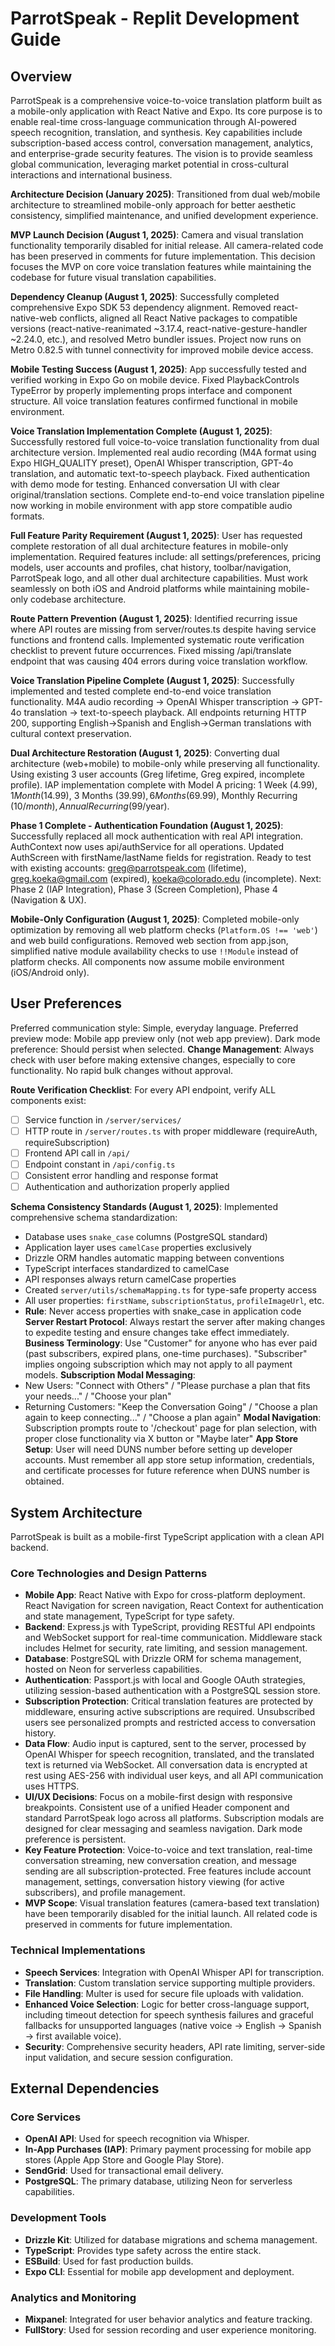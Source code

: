 # ParrotSpeak - Replit Development Guide

## Overview

ParrotSpeak is a comprehensive voice-to-voice translation platform built as a mobile-only application with React Native and Expo. Its core purpose is to enable real-time cross-language communication through AI-powered speech recognition, translation, and synthesis. Key capabilities include subscription-based access control, conversation management, analytics, and enterprise-grade security features. The vision is to provide seamless global communication, leveraging market potential in cross-cultural interactions and international business.

**Architecture Decision (January 2025)**: Transitioned from dual web/mobile architecture to streamlined mobile-only approach for better aesthetic consistency, simplified maintenance, and unified development experience.

**MVP Launch Decision (August 1, 2025)**: Camera and visual translation functionality temporarily disabled for initial release. All camera-related code has been preserved in comments for future implementation. This decision focuses the MVP on core voice translation features while maintaining the codebase for future visual translation capabilities.

**Dependency Cleanup (August 1, 2025)**: Successfully completed comprehensive Expo SDK 53 dependency alignment. Removed react-native-web conflicts, aligned all React Native packages to compatible versions (react-native-reanimated ~3.17.4, react-native-gesture-handler ~2.24.0, etc.), and resolved Metro bundler issues. Project now runs on Metro 0.82.5 with tunnel connectivity for improved mobile device access.

**Mobile Testing Success (August 1, 2025)**: App successfully tested and verified working in Expo Go on mobile device. Fixed PlaybackControls TypeError by properly implementing props interface and component structure. All voice translation features confirmed functional in mobile environment.

**Voice Translation Implementation Complete (August 1, 2025)**: Successfully restored full voice-to-voice translation functionality from dual architecture version. Implemented real audio recording (M4A format using Expo HIGH_QUALITY preset), OpenAI Whisper transcription, GPT-4o translation, and automatic text-to-speech playback. Fixed authentication with demo mode for testing. Enhanced conversation UI with clear original/translation sections. Complete end-to-end voice translation pipeline now working in mobile environment with app store compatible audio formats.

**Full Feature Parity Requirement (August 1, 2025)**: User has requested complete restoration of all dual architecture features in mobile-only implementation. Required features include: all settings/preferences, pricing models, user accounts and profiles, chat history, toolbar/navigation, ParrotSpeak logo, and all other dual architecture capabilities. Must work seamlessly on both iOS and Android platforms while maintaining mobile-only codebase architecture.

**Route Pattern Prevention (August 1, 2025)**: Identified recurring issue where API routes are missing from server/routes.ts despite having service functions and frontend calls. Implemented systematic route verification checklist to prevent future occurrences. Fixed missing /api/translate endpoint that was causing 404 errors during voice translation workflow.

**Voice Translation Pipeline Complete (August 1, 2025)**: Successfully implemented and tested complete end-to-end voice translation functionality. M4A audio recording → OpenAI Whisper transcription → GPT-4o translation → text-to-speech playback. All endpoints returning HTTP 200, supporting English→Spanish and English→German translations with cultural context preservation.

**Dual Architecture Restoration (August 1, 2025)**: Converting dual architecture (web+mobile) to mobile-only while preserving all functionality. Using existing 3 user accounts (Greg lifetime, Greg expired, incomplete profile). IAP implementation complete with Model A pricing: 1 Week ($4.99), 1 Month ($14.99), 3 Months ($39.99), 6 Months ($69.99), Monthly Recurring ($10/month), Annual Recurring ($99/year).

**Phase 1 Complete - Authentication Foundation (August 1, 2025)**: Successfully replaced all mock authentication with real API integration. AuthContext now uses api/authService for all operations. Updated AuthScreen with firstName/lastName fields for registration. Ready to test with existing accounts: greg@parrotspeak.com (lifetime), greg.koeka@gmail.com (expired), koeka@colorado.edu (incomplete). Next: Phase 2 (IAP Integration), Phase 3 (Screen Completion), Phase 4 (Navigation & UX).

**Mobile-Only Configuration (August 1, 2025)**: Completed mobile-only optimization by removing all web platform checks (`Platform.OS !== 'web'`) and web build configurations. Removed web section from app.json, simplified native module availability checks to use `!!Module` instead of platform checks. All components now assume mobile environment (iOS/Android only).

## User Preferences

Preferred communication style: Simple, everyday language.
Preferred preview mode: Mobile app preview only (not web app preview).
Dark mode preference: Should persist when selected.
**Change Management**: Always check with user before making extensive changes, especially to core functionality. No rapid bulk changes without approval.

**Route Verification Checklist**: For every API endpoint, verify ALL components exist:
- [ ] Service function in `/server/services/`
- [ ] HTTP route in `/server/routes.ts` with proper middleware (requireAuth, requireSubscription)
- [ ] Frontend API call in `/api/`
- [ ] Endpoint constant in `/api/config.ts`
- [ ] Consistent error handling and response format
- [ ] Authentication and authorization properly applied

**Schema Consistency Standards (August 1, 2025)**: Implemented comprehensive schema standardization:
- Database uses `snake_case` columns (PostgreSQL standard)
- Application layer uses `camelCase` properties exclusively
- Drizzle ORM handles automatic mapping between conventions
- TypeScript interfaces standardized to camelCase
- API responses always return camelCase properties
- Created `server/utils/schemaMapping.ts` for type-safe property access
- All user properties: `firstName`, `subscriptionStatus`, `profileImageUrl`, etc.
- **Rule**: Never access properties with snake_case in application code
**Server Restart Protocol**: Always restart the server after making changes to expedite testing and ensure changes take effect immediately.
**Business Terminology**: Use "Customer" for anyone who has ever paid (past subscribers, expired plans, one-time purchases). "Subscriber" implies ongoing subscription which may not apply to all payment models.
**Subscription Modal Messaging**:
- New Users: "Connect with Others" / "Please purchase a plan that fits your needs..." / "Choose your plan"
- Returning Customers: "Keep the Conversation Going" / "Choose a plan again to keep connecting..." / "Choose a plan again"
**Modal Navigation**: Subscription prompts route to '/checkout' page for plan selection, with proper close functionality via X button or "Maybe later"
**App Store Setup**: User will need DUNS number before setting up developer accounts. Must remember all app store setup information, credentials, and certificate processes for future reference when DUNS number is obtained.

## System Architecture

ParrotSpeak is built as a mobile-first TypeScript application with a clean API backend.

### Core Technologies and Design Patterns
- **Mobile App**: React Native with Expo for cross-platform deployment. React Navigation for screen navigation, React Context for authentication and state management, TypeScript for type safety.
- **Backend**: Express.js with TypeScript, providing RESTful API endpoints and WebSocket support for real-time communication. Middleware stack includes Helmet for security, rate limiting, and session management.
- **Database**: PostgreSQL with Drizzle ORM for schema management, hosted on Neon for serverless capabilities.
- **Authentication**: Passport.js with local and Google OAuth strategies, utilizing session-based authentication with a PostgreSQL session store.
- **Subscription Protection**: Critical translation features are protected by middleware, ensuring active subscriptions are required. Unsubscribed users see personalized prompts and restricted access to conversation history.
- **Data Flow**: Audio input is captured, sent to the server, processed by OpenAI Whisper for speech recognition, translated, and the translated text is returned via WebSocket. All conversation data is encrypted at rest using AES-256 with individual user keys, and all API communication uses HTTPS.
- **UI/UX Decisions**: Focus on a mobile-first design with responsive breakpoints. Consistent use of a unified Header component and standard ParrotSpeak logo across all platforms. Subscription modals are designed for clear messaging and seamless navigation. Dark mode preference is persistent.
- **Key Feature Protection**: Voice-to-voice and text translation, real-time conversation streaming, new conversation creation, and message sending are all subscription-protected. Free features include account management, settings, conversation history viewing (for active subscribers), and profile management.
- **MVP Scope**: Visual translation features (camera-based text translation) have been temporarily disabled for the initial launch. All related code is preserved in comments for future implementation.

### Technical Implementations
- **Speech Services**: Integration with OpenAI Whisper API for transcription.
- **Translation**: Custom translation service supporting multiple providers.
- **File Handling**: Multer is used for secure file uploads with validation.
- **Enhanced Voice Selection**: Logic for better cross-language support, including timeout detection for speech synthesis failures and graceful fallbacks for unsupported languages (native voice → English → Spanish → first available voice).
- **Security**: Comprehensive security headers, API rate limiting, server-side input validation, and secure session configuration.

## External Dependencies

### Core Services
- **OpenAI API**: Used for speech recognition via Whisper.
- **In-App Purchases (IAP)**: Primary payment processing for mobile app stores (Apple App Store and Google Play Store).
- **SendGrid**: Used for transactional email delivery.
- **PostgreSQL**: The primary database, utilizing Neon for serverless capabilities.

### Development Tools
- **Drizzle Kit**: Utilized for database migrations and schema management.
- **TypeScript**: Provides type safety across the entire stack.
- **ESBuild**: Used for fast production builds.
- **Expo CLI**: Essential for mobile app development and deployment.

### Analytics and Monitoring
- **Mixpanel**: Integrated for user behavior analytics and feature tracking.
- **FullStory**: Used for session recording and user experience monitoring.